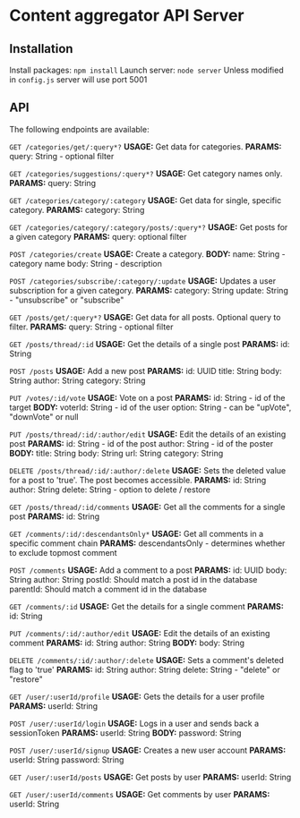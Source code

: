 # Content aggregator API Server

## Installation
Install packages: `npm install`
Launch server: `node server`
Unless modified in `config.js` server will use port 5001


## API
The following endpoints are available:  

  `GET /categories/get/:query*?`
    **USAGE:**
      Get data for categories.
    **PARAMS:**
      query: String - optional filter

  `GET /categories/suggestions/:query*?`
    **USAGE:**
      Get category names only.
    **PARAMS:**
      query: String

  `GET /categories/category/:category`
    **USAGE:**
      Get data for single, specific category.
    **PARAMS:**
      category: String

  `GET /categories/category/:category/posts/:query*?`
    **USAGE:**
      Get posts for a given category
    **PARAMS:**
      query: optional filter

  `POST /categories/create`
    **USAGE:**
      Create a category.
    **BODY:**
      name: String - category name
      body: String - description

  `POST /categories/subscribe/:category/:update`
    **USAGE:**
      Updates a user subscription for a given category.
    **PARAMS:**
      category: String
      update: String - "unsubscribe" or "subscribe"

  `GET /posts/get/:query*?`
    **USAGE:**
      Get data for all posts. Optional query to filter.
    **PARAMS:**
      query: String - optional filter

  `GET /posts/thread/:id`
    **USAGE:**
      Get the details of a single post
    **PARAMS:**
      id: String

  `POST /posts`
    **USAGE:**
      Add a new post
    **PARAMS:** 
      id: UUID
      title: String
      body: String
      author: String
      category: String

  `PUT /votes/:id/vote`
    **USAGE:**
      Vote on a post
    **PARAMS:**
      id: String - id of the target
    **BODY:**
      voterId: String - id of the user
      option: String - can be "upVote", "downVote" or null

  `PUT /posts/thread/:id/:author/edit`
    **USAGE:**
      Edit the details of an existing post
    **PARAMS:**
      id: String - id of the post
      author: String - id of the poster
    **BODY:**
      title: String
      body: String
      url: String
      category: String

  `DELETE /posts/thread/:id/:author/:delete`
    **USAGE:**
      Sets the deleted value for a post to 'true'. 
      The post becomes accessible.
    **PARAMS:**
      id: String
      author: String
      delete: String - option to delete / restore

  `GET /posts/thread/:id/comments`
    **USAGE:**
      Get all the comments for a single post
    **PARAMS:**
      id: String

  `GET /comments/:id/:descendantsOnly*`
    **USAGE:**
      Get all comments in a specific comment chain
    **PARAMS:**
      descendantsOnly - determines whether to exclude topmost comment

  `POST /comments`
    **USAGE:**
      Add a comment to a post
    **PARAMS:**
      id: UUID
      body: String
      author: String
      postId: Should match a post id in the database
      parentId: Should match a comment id in the database

  `GET /comments/:id`
    **USAGE:**
      Get the details for a single comment
    **PARAMS:**
      id: String

  `PUT /comments/:id/:author/edit`
    **USAGE:**
      Edit the details of an existing comment
    **PARAMS:**
      id: String
      author: String
    **BODY:**
      body: String

  `DELETE /comments/:id/:author/:delete`
    **USAGE:**
      Sets a comment's deleted flag to 'true'
    **PARAMS:**
      id: String
      author: String
      delete: String - "delete" or "restore"

  `GET /user/:userId/profile`
    **USAGE:**
      Gets the details for a user profile
    **PARAMS:**
      userId: String

  `POST /user/:userId/login`
    **USAGE:**
      Logs in a user and sends back a sessionToken
    **PARAMS:**
      userId: String
    **BODY:**
      password: String

  `POST /user/:userId/signup`
    **USAGE:**
      Creates a new user account
    **PARAMS:**
      userId: String
        password: String

  `GET /user/:userId/posts`
    **USAGE:**
      Get posts by user
    **PARAMS:**
      userId: String

  `GET /user/:userId/comments`
    **USAGE:**
      Get comments by user
    **PARAMS:**
      userId: String